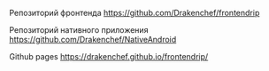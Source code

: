 Репозиторий фронтенда            https://github.com/Drakenchef/frontendrip

Репозиторий нативного приложения https://github.com/Drakenchef/NativeAndroid

 Github pages https://drakenchef.github.io/frontendrip/
